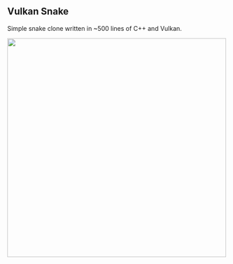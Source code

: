 ## Vulkan Snake
Simple snake clone written in ~500 lines of C++ and Vulkan.

<img src="https://github.com/Nilsen84/vulkan-snake/assets/56961087/45223eb5-782c-4448-b041-8f8d2ca76c82" width="500"/>
